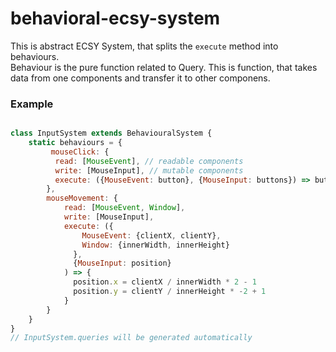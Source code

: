 # behavioral-ecsy-system

This is abstract ECSY System, that splits the `execute` method into behaviours.       
Behaviour is the pure function related to Query. This is function, that takes data from one components and transfer it to other componens.

### Example

```javascript

class InputSystem extends BehaviouralSystem {
    static behaviours = {
         mouseClick: {
          read: [MouseEvent], // readable components
          write: [MouseInput], // mutable components
          execute: ({MouseEvent: button}, {MouseInput: buttons}) => buttons.push(button)
        },
        mouseMovement: {
            read: [MouseEvent, Window],
            write: [MouseInput], 
            execute: ({
                MouseEvent: {clientX, clientY}, 
                Window: {innerWidth, innerHeight}
              }, 
              {MouseInput: position}
            ) => {
              position.x = clientX / innerWidth * 2 - 1
              position.y = clientY / innerHeight * -2 + 1
            }
        }
    }
}
// InputSystem.queries will be generated automatically
                                         
```
